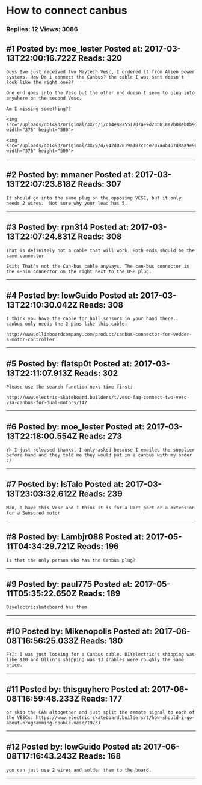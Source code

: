 # How to connect canbus

### Replies: 12 Views: 3086

## \#1 Posted by: moe_lester Posted at: 2017-03-13T22:00:16.722Z Reads: 320

```
Guys Ive just received two Maytech Vesc, I ordered it from Alien power systems. How Do i connect the Canbus? the cable I was sent doesn't look like the right one?? 
 
One end goes into the Vesc but the other end doesn't seem to plug into anywhere on the second Vesc.

Am I missing something??

<img src="/uploads/db1493/original/3X/c/1/c14e887551707ae9d235818a7b08eb0b9d63a034.JPG" width="375" height="500">

<img src="/uploads/db1493/original/3X/9/4/942d02819a187ccce707a4b467d0aa9e9b32ba76.JPG" width="375" height="500">
```

---
## \#2 Posted by: mmaner Posted at: 2017-03-13T22:07:23.818Z Reads: 307

```
It should go into the same plug on the opposing VESC, but it only needs 2 wires.  Not sure why your lead has 5.
```

---
## \#3 Posted by: rpn314 Posted at: 2017-03-13T22:07:24.831Z Reads: 308

```
That is definitely not a cable that will work. Both ends should be the same connector

Edit; That's not the Can-bus cable anyways. The can-bus connector is the 4-pin connector on the right next to the USB plug.
```

---
## \#4 Posted by: lowGuido Posted at: 2017-03-13T22:10:30.042Z Reads: 308

```
I think you have the cable for hall sensors in your hand there..
canbus only needs the 2 pins like this cable:

http://www.ollinboardcompany.com/product/canbus-connector-for-vedder-s-motor-controller
```

---
## \#5 Posted by: flatsp0t Posted at: 2017-03-13T22:11:07.913Z Reads: 302

```
Please use the search function next time first:

http://www.electric-skateboard.builders/t/vesc-faq-connect-two-vesc-via-canbus-for-dual-motors/142
```

---
## \#6 Posted by: moe_lester Posted at: 2017-03-13T22:18:00.554Z Reads: 273

```
Yh I just released thanks, I only asked because I emailed the supplier before hand and they told me they would put in a canbus with my order :/
```

---
## \#7 Posted by: IsTalo Posted at: 2017-03-13T23:03:32.612Z Reads: 239

```
Man, I have this Vesc and I think it is for a Uart port or a extension for a Sensored motor
```

---
## \#8 Posted by: Lambjr088 Posted at: 2017-05-11T04:34:29.721Z Reads: 196

```
Is that the only person who has the Canbus plug?
```

---
## \#9 Posted by: paul775 Posted at: 2017-05-11T05:35:22.650Z Reads: 189

```
Diyelectricskateboard has them
```

---
## \#10 Posted by: Mikenopolis Posted at: 2017-06-08T16:56:25.033Z Reads: 180

```
FYI: I was just looking for a Canbus cable. DIYelectric's shipping was like $10 and Ollin's shipping was $3 (cables were roughly the same price.
```

---
## \#11 Posted by: thisguyhere Posted at: 2017-06-08T16:59:48.233Z Reads: 177

```
or skip the CAN altogether and just split the remote signal to each of the VESCs: https://www.electric-skateboard.builders/t/how-should-i-go-about-programming-double-vesc/19731
```

---
## \#12 Posted by: lowGuido Posted at: 2017-06-08T17:16:43.243Z Reads: 168

```
you can just use 2 wires and solder them to the board.
```

---
